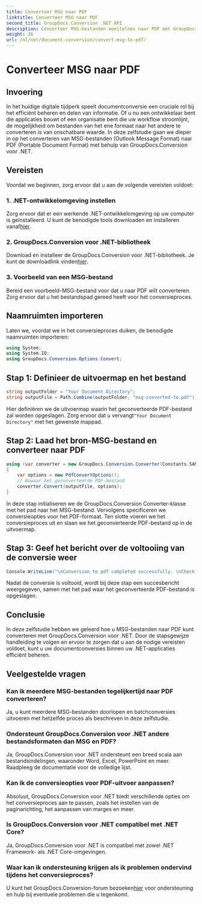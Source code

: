 ```yaml
---
title: Converteer MSG naar PDF
linktitle: Converteer MSG naar PDF
second_title: GroupDocs.Conversion .NET API
description: Converteer MSG-bestanden moeiteloos naar PDF met GroupDocs.Conversion voor .NET. Volg onze stapsgewijze handleiding voor naadloos documentbeheer.
weight: 26
url: /nl/net/document-conversion/convert-msg-to-pdf/
---
```


# Converteer MSG naar PDF

## Invoering
In het huidige digitale tijdperk speelt documentconversie een cruciale rol bij het efficiënt beheren en delen van informatie. Of u nu een ontwikkelaar bent die applicaties bouwt of een organisatie bent die uw workflow stroomlijnt, de mogelijkheid om bestanden van het ene formaat naar het andere te converteren is van onschatbare waarde. In deze zelfstudie gaan we dieper in op het converteren van MSG-bestanden (Outlook Message Format) naar PDF (Portable Document Format) met behulp van GroupDocs.Conversion voor .NET.
## Vereisten
Voordat we beginnen, zorg ervoor dat u aan de volgende vereisten voldoet:
### 1. .NET-ontwikkelomgeving instellen
 Zorg ervoor dat er een werkende .NET-ontwikkelomgeving op uw computer is geïnstalleerd. U kunt de benodigde tools downloaden en installeren vanaf[hier](https://dotnet.microsoft.com/download).
### 2. GroupDocs.Conversion voor .NET-bibliotheek
 Download en installeer de GroupDocs.Conversion voor .NET-bibliotheek. Je kunt de downloadlink vinden[hier](https://releases.groupdocs.com/conversion/net/).
### 3. Voorbeeld van een MSG-bestand
Bereid een voorbeeld-MSG-bestand voor dat u naar PDF wilt converteren. Zorg ervoor dat u het bestandspad gereed heeft voor het conversieproces.

## Naamruimten importeren
Laten we, voordat we in het conversieproces duiken, de benodigde naamruimten importeren:
```csharp
using System;
using System.IO;
using GroupDocs.Conversion.Options.Convert;
```

## Stap 1: Definieer de uitvoermap en het bestand
```csharp
string outputFolder = "Your Document Directory";
string outputFile = Path.Combine(outputFolder, "msg-converted-to.pdf");
```
Hier definiëren we de uitvoermap waarin het geconverteerde PDF-bestand zal worden opgeslagen. Zorg ervoor dat u vervangt`"Your Document Directory"` met het gewenste mappad.
## Stap 2: Laad het bron-MSG-bestand en converteer naar PDF
```csharp
using (var converter = new GroupDocs.Conversion.Converter(Constants.SAMPLE_MSG))
{
    var options = new PdfConvertOptions();
    // Bewaar het geconverteerde PDF-bestand
    converter.Convert(outputFile, options);
}
```
In deze stap initialiseren we de GroupDocs.Conversion Converter-klasse met het pad naar het MSG-bestand. Vervolgens specificeren we conversieopties voor het PDF-formaat. Ten slotte voeren we het conversieproces uit en slaan we het geconverteerde PDF-bestand op in de uitvoermap.
## Stap 3: Geef het bericht over de voltooiing van de conversie weer
```csharp
Console.WriteLine("\nConversion to pdf completed successfully. \nCheck output in {0}", outputFolder);
```
Nadat de conversie is voltooid, wordt bij deze stap een succesbericht weergegeven, samen met het pad waar het geconverteerde PDF-bestand is opgeslagen.

## Conclusie
In deze zelfstudie hebben we geleerd hoe u MSG-bestanden naar PDF kunt converteren met GroupDocs.Conversion voor .NET. Door de stapsgewijze handleiding te volgen en ervoor te zorgen dat u aan de nodige vereisten voldoet, kunt u uw documentconversies binnen uw .NET-applicaties efficiënt beheren.
## Veelgestelde vragen
### Kan ik meerdere MSG-bestanden tegelijkertijd naar PDF converteren?
Ja, u kunt meerdere MSG-bestanden doorlopen en batchconversies uitvoeren met hetzelfde proces als beschreven in deze zelfstudie.
### Ondersteunt GroupDocs.Conversion voor .NET andere bestandsformaten dan MSG en PDF?
Ja, GroupDocs.Conversion voor .NET ondersteunt een breed scala aan bestandsindelingen, waaronder Word, Excel, PowerPoint en meer. Raadpleeg de documentatie voor de volledige lijst.
### Kan ik de conversieopties voor PDF-uitvoer aanpassen?
Absoluut, GroupDocs.Conversion voor .NET biedt verschillende opties om het conversieproces aan te passen, zoals het instellen van de paginarichting, het aanpassen van marges en meer.
### Is GroupDocs.Conversion voor .NET compatibel met .NET Core?
Ja, GroupDocs.Conversion voor .NET is compatibel met zowel .NET Framework- als .NET Core-omgevingen.
### Waar kan ik ondersteuning krijgen als ik problemen ondervind tijdens het conversieproces?
 U kunt het GroupDocs.Conversion-forum bezoeken[hier](https://forum.groupdocs.com/c/conversion/11) voor ondersteuning en hulp bij eventuele problemen die u tegenkomt.